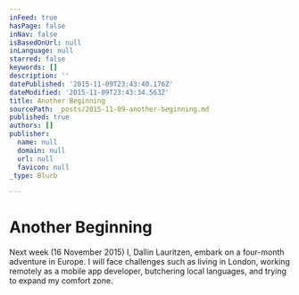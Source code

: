 ```yaml
---
inFeed: true
hasPage: false
inNav: false
isBasedOnUrl: null
inLanguage: null
starred: false
keywords: []
description: ''
datePublished: '2015-11-09T23:43:40.176Z'
dateModified: '2015-11-09T23:43:34.563Z'
title: Another Beginning
sourcePath: _posts/2015-11-09-another-beginning.md
published: true
authors: []
publisher:
  name: null
  domain: null
  url: null
  favicon: null
_type: Blurb

---
```

# Another Beginning

Next week (16 November 2015) I, Dallin Lauritzen, embark on a four-month adventure in Europe. I will face challenges such as living in London, working remotely as a mobile app developer, butchering local languages, and trying to expand my comfort zone.
